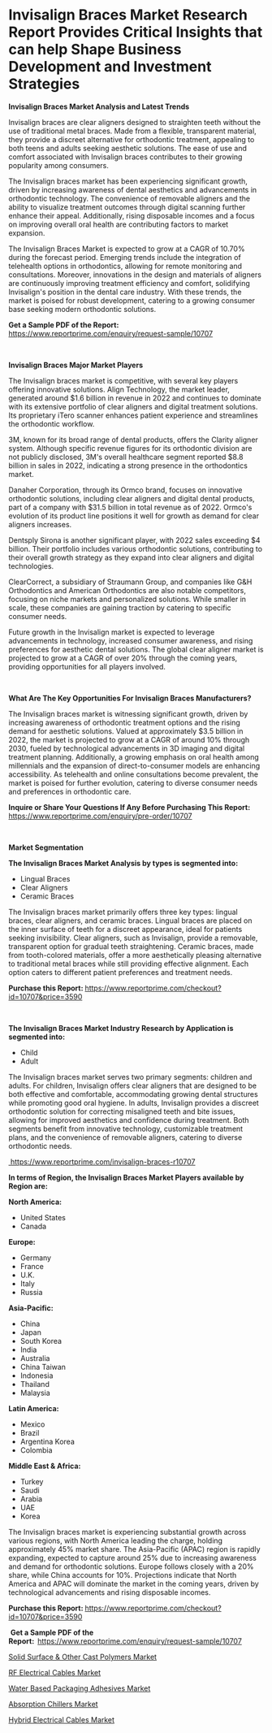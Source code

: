 <p><h1>Invisalign Braces Market Research Report Provides Critical Insights that can help Shape Business Development and Investment Strategies</h1></p><p><strong>Invisalign Braces Market Analysis and Latest Trends</strong></p>
<p><p>Invisalign braces are clear aligners designed to straighten teeth without the use of traditional metal braces. Made from a flexible, transparent material, they provide a discreet alternative for orthodontic treatment, appealing to both teens and adults seeking aesthetic solutions. The ease of use and comfort associated with Invisalign braces contributes to their growing popularity among consumers.</p><p>The Invisalign braces market has been experiencing significant growth, driven by increasing awareness of dental aesthetics and advancements in orthodontic technology. The convenience of removable aligners and the ability to visualize treatment outcomes through digital scanning further enhance their appeal. Additionally, rising disposable incomes and a focus on improving overall oral health are contributing factors to market expansion.</p><p>The Invisalign Braces Market is expected to grow at a CAGR of 10.70% during the forecast period. Emerging trends include the integration of telehealth options in orthodontics, allowing for remote monitoring and consultations. Moreover, innovations in the design and materials of aligners are continuously improving treatment efficiency and comfort, solidifying Invisalign's position in the dental care industry. With these trends, the market is poised for robust development, catering to a growing consumer base seeking modern orthodontic solutions.</p></p>
<p><strong>Get a Sample PDF of the Report:&nbsp;</strong> <a href="https://www.reportprime.com/enquiry/request-sample/10707">https://www.reportprime.com/enquiry/request-sample/10707</a></p>
<p>&nbsp;</p>
<p><strong>Invisalign Braces Major Market Players</strong></p>
<p><p>The Invisalign braces market is competitive, with several key players offering innovative solutions. Align Technology, the market leader, generated around $1.6 billion in revenue in 2022 and continues to dominate with its extensive portfolio of clear aligners and digital treatment solutions. Its proprietary iTero scanner enhances patient experience and streamlines the orthodontic workflow.</p><p>3M, known for its broad range of dental products, offers the Clarity aligner system. Although specific revenue figures for its orthodontic division are not publicly disclosed, 3M's overall healthcare segment reported $8.8 billion in sales in 2022, indicating a strong presence in the orthodontics market.</p><p>Danaher Corporation, through its Ormco brand, focuses on innovative orthodontic solutions, including clear aligners and digital dental products, part of a company with $31.5 billion in total revenue as of 2022. Ormco's evolution of its product line positions it well for growth as demand for clear aligners increases.</p><p>Dentsply Sirona is another significant player, with 2022 sales exceeding $4 billion. Their portfolio includes various orthodontic solutions, contributing to their overall growth strategy as they expand into clear aligners and digital technologies.</p><p>ClearCorrect, a subsidiary of Straumann Group, and companies like G&H Orthodontics and American Orthodontics are also notable competitors, focusing on niche markets and personalized solutions. While smaller in scale, these companies are gaining traction by catering to specific consumer needs.</p><p>Future growth in the Invisalign market is expected to leverage advancements in technology, increased consumer awareness, and rising preferences for aesthetic dental solutions. The global clear aligner market is projected to grow at a CAGR of over 20% through the coming years, providing opportunities for all players involved.</p></p>
<p>&nbsp;</p>
<p><strong>What Are The Key Opportunities For Invisalign Braces Manufacturers?</strong></p>
<p><p>The Invisalign braces market is witnessing significant growth, driven by increasing awareness of orthodontic treatment options and the rising demand for aesthetic solutions. Valued at approximately $3.5 billion in 2022, the market is projected to grow at a CAGR of around 10% through 2030, fueled by technological advancements in 3D imaging and digital treatment planning. Additionally, a growing emphasis on oral health among millennials and the expansion of direct-to-consumer models are enhancing accessibility. As telehealth and online consultations become prevalent, the market is poised for further evolution, catering to diverse consumer needs and preferences in orthodontic care.</p></p>
<p><strong>Inquire or Share Your Questions If Any Before Purchasing This Report:</strong> <a href="https://www.reportprime.com/enquiry/pre-order/10707">https://www.reportprime.com/enquiry/pre-order/10707</a></p>
<p>&nbsp;</p>
<p><strong>Market Segmentation</strong></p>
<p><strong>The Invisalign Braces Market Analysis by types is segmented into:</strong></p>
<p><ul><li>Lingual Braces</li><li>Clear Aligners</li><li>Ceramic Braces</li></ul></p>
<p><p>The Invisalign braces market primarily offers three key types: lingual braces, clear aligners, and ceramic braces. Lingual braces are placed on the inner surface of teeth for a discreet appearance, ideal for patients seeking invisibility. Clear aligners, such as Invisalign, provide a removable, transparent option for gradual teeth straightening. Ceramic braces, made from tooth-colored materials, offer a more aesthetically pleasing alternative to traditional metal braces while still providing effective alignment. Each option caters to different patient preferences and treatment needs.</p></p>
<p><strong>Purchase this Report:&nbsp;</strong><a href="https://www.reportprime.com/checkout?id=10707&price=3590">https://www.reportprime.com/checkout?id=10707&price=3590</a></p>
<p>&nbsp;</p>
<p><strong>The Invisalign Braces Market Industry Research by Application is segmented into:</strong></p>
<p><ul><li>Child</li><li>Adult</li></ul></p>
<p><p>The Invisalign braces market serves two primary segments: children and adults. For children, Invisalign offers clear aligners that are designed to be both effective and comfortable, accommodating growing dental structures while promoting good oral hygiene. In adults, Invisalign provides a discreet orthodontic solution for correcting misaligned teeth and bite issues, allowing for improved aesthetics and confidence during treatment. Both segments benefit from innovative technology, customizable treatment plans, and the convenience of removable aligners, catering to diverse orthodontic needs.</p></p>
<p><a href="https://www.reportprime.com/invisalign-braces-r10707">&nbsp;https://www.reportprime.com/invisalign-braces-r10707</a></p>
<p><strong>In terms of Region, the Invisalign Braces Market Players available by Region are:</strong></p>
<p>
    <p> <strong> North America: </strong>
        <ul>
            <li>United States</li>
            <li>Canada</li>
        </ul>
        </p> 
    <p> <strong> Europe: </strong>
        <ul>
            <li>Germany</li>
            <li>France</li>
            <li>U.K.</li>
            <li>Italy</li>
            <li>Russia</li>
        </ul>
        </p> 
    <p> <strong> Asia-Pacific: </strong>
        <ul>
            <li>China</li>
            <li>Japan</li>
            <li>South Korea</li>
            <li>India</li>
            <li>Australia</li>
            <li>China Taiwan</li>
            <li>Indonesia</li>
            <li>Thailand</li>
            <li>Malaysia</li>
        </ul>
        </p> 
    <p> <strong> Latin America: </strong>
        <ul>
            <li>Mexico</li>
            <li>Brazil</li>
            <li>Argentina Korea</li>
            <li>Colombia</li>
        </ul>
        </p> 
    <p> <strong> Middle East & Africa: </strong>
        <ul>
            <li>Turkey</li>
            <li>Saudi</li>
            <li>Arabia</li>
            <li>UAE</li>
            <li>Korea</li>
        </ul>
    </p>
    </p>
<p><p>The Invisalign braces market is experiencing substantial growth across various regions, with North America leading the charge, holding approximately 45% market share. The Asia-Pacific (APAC) region is rapidly expanding, expected to capture around 25% due to increasing awareness and demand for orthodontic solutions. Europe follows closely with a 20% share, while China accounts for 10%. Projections indicate that North America and APAC will dominate the market in the coming years, driven by technological advancements and rising disposable incomes.</p></p>
<p><strong>Purchase this Report: </strong><a href="https://www.reportprime.com/checkout?id=10707&price=3590">https://www.reportprime.com/checkout?id=10707&price=3590</a></p>
<p>&nbsp;<strong>Get a Sample PDF of the Report:&nbsp;&nbsp;</strong><a href="https://www.reportprime.com/enquiry/request-sample/10707">https://www.reportprime.com/enquiry/request-sample/10707</a></p>
<p><strong></strong></p>
<p><p><a href="https://medium.com/@cpierre31945/the-global-solid-surface-other-cast-polymers-market-is-projected-to-experience-an-annual-growth-561315cbd0f0">Solid Surface & Other Cast Polymers Market</a></p><p><a href="https://issuu.com/reportprime-2/docs/rf-electrical-cables-market-size-20_18d31893605ed1">RF Electrical Cables Market</a></p><p><a href="https://www.linkedin.com/pulse/water-based-packaging-adhesives-market-global-regional-analysis-zmtfe?trackingId=AD9Qgmx8TYSeIBgbocLjQg%3D%3D">Water Based Packaging Adhesives Market</a></p><p><a href="https://www.linkedin.com/pulse/absorption-chillers-market-investigation-industry-evolution-forecast-q8lse?trackingId=%2BxXF9khCS7ivBUmki8%2B3Nw%3D%3D">Absorption Chillers Market</a></p><p><a href="https://issuu.com/reportprime-2/docs/hybrid-electrical-cables-market-siz_6c72c949d03dc0">Hybrid Electrical Cables Market</a></p></p>